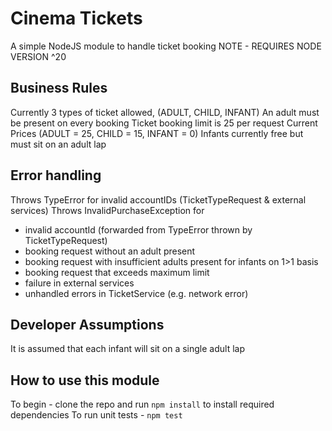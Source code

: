 # Cinema Tickets
A simple NodeJS module to handle ticket booking
NOTE - REQUIRES NODE VERSION ^20

## Business Rules
Currently 3 types of ticket allowed, (ADULT, CHILD, INFANT)
An adult must be present on every booking
Ticket booking limit is 25 per request
Current Prices (ADULT = 25, CHILD = 15, INFANT = 0)
Infants currently free but must sit on an adult lap

## Error handling
Throws TypeError for invalid accountIDs (TicketTypeRequest & external services)
Throws InvalidPurchaseException for 
* invalid accountId (forwarded from TypeError thrown by TicketTypeRequest)
* booking request without an adult present
* booking request with insufficient adults present for infants on 1>1 basis
* booking request that exceeds maximum limit
* failure in external services
* unhandled errors in TicketService (e.g. network error)

## Developer Assumptions
It is assumed that each infant will sit on a single adult lap

## How to use this module
To begin - clone the repo and run `npm install` to install required dependencies
To run unit tests - `npm test`
